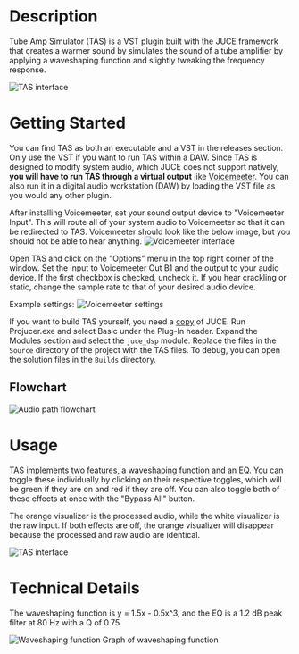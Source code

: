 ﻿# Description

Tube Amp Simulator (TAS) is a VST plugin built with the JUCE framework that creates a warmer sound by simulates the sound of a tube amplifier by applying a waveshaping function and slightly tweaking the frequency response. 

![TAS interface](/images/interface.png)
# Getting Started
You can find TAS as both an executable and a VST in the releases section. Only use the VST if you want to run TAS within a DAW. Since TAS is designed to modify system audio, which JUCE does not support natively, **you will have to run TAS through  a virtual output** like [Voicemeeter](https://vb-audio.com/Voicemeeter/). You can also run it in a digital audio workstation (DAW) by loading the VST file as you would any other plugin. 

After installing Voicemeeter, set your sound output device to "Voicemeeter Input". This will route all of your system audio to Voicemeeter so that it can be redirected to TAS. Voicemeeter should look like the below image, but you should not be able to hear anything.
![Voicemeeter interface](/images/voicemeeter.png)

Open TAS and click on the "Options" menu in the top right corner of the window. Set the input to Voicemeeter Out B1 and the output to your audio device. If the first checkbox is checked, uncheck it. If you hear crackling or static, change the sample rate to that of your desired audio device.

Example settings:
![Voicemeeter settings](/images/settings.png)

If you want to build TAS yourself, you need a [copy](https://juce.com/get-juce/) of JUCE. Run Projucer.exe and select Basic under the Plug-In header. Expand the Modules section and select the `juce_dsp` module. Replace the files in the `Source` directory of the project with the TAS files. To debug, you can open the solution files in the `Builds` directory.

## Flowchart
![Audio path flowchart](/images/flowchart.png)

# Usage

TAS implements two features, a waveshaping function and an EQ. You can toggle these individually by clicking on their respective toggles, which will be green if they are on and red if they are off. You can also toggle both of these effects at once with the "Bypass All" button.

The orange visualizer is the processed audio, while the white visualizer is the raw input. If both effects are off, the orange visualizer will disappear because the processed and raw audio are identical.

![TAS interface](/images/interface.png)

# Technical Details
The waveshaping function is y = 1.5x - 0.5x^3, and the EQ is a 1.2 dB peak filter at 80 Hz with a Q of 0.75.

![Waveshaping function](/images/desmos-graph.png)
Graph of waveshaping function

